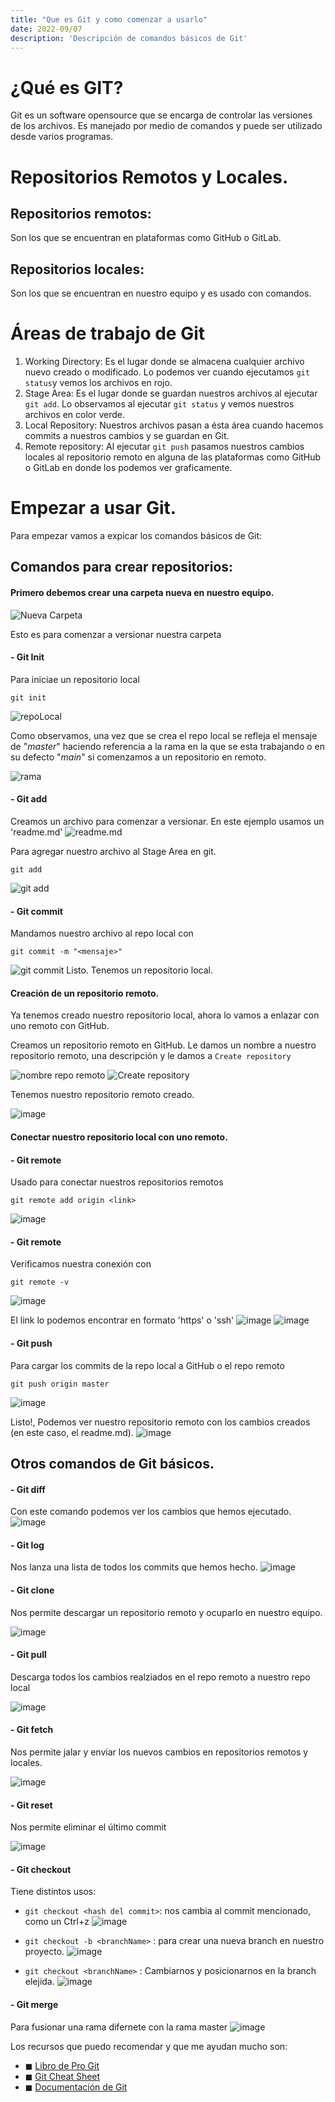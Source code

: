```yaml
---
title: "Que es Git y como comenzar a usarlo"
date: 2022-09/07
description: 'Descripción de comandos básicos de Git'
---
```

# ¿Qué es GIT?
Git es un software opensource que se encarga de controlar las versiones de los archivos. Es manejado por medio de comandos y puede ser utilizado desde varios programas. 

# Repositorios Remotos y Locales. 

## Repositorios remotos: 
  Son los que se encuentran en plataformas como GitHub o GitLab. 
  
## Repositorios locales: 
  Son los que se encuentran en nuestro equipo y es usado con comandos. 

# Áreas de trabajo de Git

1. Working Directory: Es el lugar donde se almacena cualquier archivo nuevo creado o modificado. Lo podemos ver cuando ejecutamos `git status`y vemos los archivos en rojo. 
2. Stage Area: Es el lugar donde se guardan nuestros archivos al ejecutar `git add`. Lo observamos al ejecutar `git status` y vemos nuestros archivos en color verde. 
3. Local Repository: Nuestros archivos pasan a ésta área cuando hacemos commits a nuestros cambios y se guardan en Git. 
4. Remote repository: Al ejecutar `git push` pasamos nuestros cambios locales al repositorio remoto en alguna de las plataformas como GitHub o GitLab en donde los podemos ver graficamente. 

# Empezar a usar Git.
Para empezar vamos a expicar los comandos básicos de Git: 

## Comandos para crear repositorios:

#### Primero debemos crear una carpeta nueva en nuestro equipo. 
![Nueva Carpeta](https://user-images.githubusercontent.com/84040594/167332066-55e2e2f8-725c-4931-aee7-797cbd685996.png "Nueva Carpeta")

Esto es para comenzar a versionar nuestra carpeta


#### - Git Init
Para iniciae un repositorio local 
```Console
git init
```
![repoLocal](https://user-images.githubusercontent.com/84040594/167332169-42c0917d-d459-4ad1-97b1-b7f8e7798d0d.png "repoLocal")

Como observamos, una vez que se crea el repo local se refleja el mensaje de "_master_" haciendo referencia a la rama en la que se esta trabajando o en su defecto "_main_" si comenzamos a un repositorio en remoto.

![rama](https://user-images.githubusercontent.com/84040594/167332384-a80ff5dd-150e-42da-af31-d799d1dc3ff6.png "rama")

#### - Git add
Creamos un archivo para comenzar a versionar. En este ejemplo usamos un 'readme.md'
![readme.md](https://user-images.githubusercontent.com/84040594/167333386-b78ed7b0-bb31-4dde-ae2c-5d28532a2374.png "readme.md")

Para agregar nuestro archivo al Stage Area en git. 
```Console
git add
```
![git add](https://user-images.githubusercontent.com/84040594/167334295-5d020f7e-8cbc-475d-a66b-a67a9ea7ad94.png "git add")

#### - Git commit
Mandamos nuestro archivo al repo local con 
```Console
git commit -m "<mensaje>"
```
![git commit](https://user-images.githubusercontent.com/84040594/167334445-c282401b-c725-4c25-b254-1c00e6f0065e.png "git commit")
Listo. Tenemos un repositorio local.

#### Creación de un repositorio remoto. 
Ya tenemos creado nuestro repositorio local, ahora lo vamos a enlazar con uno remoto con GitHub.

Creamos un repositorio remoto en GitHub. Le damos un nombre a nuestro repositorio remoto, una descripción y le damos a `Create repository`

![nombre repo remoto](https://user-images.githubusercontent.com/84040594/167336772-dc3f4435-b8b8-4e7b-b600-1dcf50dcb59f.png)
![Create repository](https://user-images.githubusercontent.com/84040594/167336888-878f1f5d-ac11-47a9-b4a0-8bd442cb3ebc.png)

Tenemos nuestro repositorio remoto creado. 

![image](https://user-images.githubusercontent.com/84040594/167337216-08bec293-178d-472a-983c-54d456de8fe6.png)

#### Conectar nuestro repositorio local con uno remoto. 

#### - Git remote
Usado para conectar nuestros repositorios remotos
```Console 
git remote add origin <link>
``` 
![image](https://user-images.githubusercontent.com/84040594/167337687-31eb3885-2f88-4ced-b58b-7238cd135183.png)

#### - Git remote
Verificamos nuestra conexión con 
```Console
git remote -v
```
![image](https://user-images.githubusercontent.com/84040594/167337796-e89a2826-8ebc-4b06-9630-f5b6ad806604.png)

El link lo podemos encontrar en formato 'https' o 'ssh'
![image](https://user-images.githubusercontent.com/84040594/167337572-6b7922a0-0b6c-4865-88cc-aedeee79fc9e.png)
![image](https://user-images.githubusercontent.com/84040594/167337594-55731c0a-258e-4c4e-bf34-d4e6b9ae532b.png)

#### - Git push
Para cargar los commits de la repo local a GitHub o el repo remoto
```Console
git push origin master
```
![image](https://user-images.githubusercontent.com/84040594/167337958-f959c67c-defe-4f0d-9eb2-4344bef70070.png)

Listo!, Podemos ver nuestro repositorio remoto con los cambios creados (en este caso, el readme.md). 
![image](https://user-images.githubusercontent.com/84040594/167338131-c8bb2cf7-e45f-4e19-a056-188482a5f821.png)

## Otros comandos de Git básicos.
#### - Git diff
Con este comando podemos ver los cambios que hemos ejecutado.
![image](https://user-images.githubusercontent.com/84040594/189021365-9db20faf-5bea-45fa-95a1-8163e059b0df.png)

#### - Git log
Nos lanza una lista de todos los commits que hemos hecho. 
![image](https://user-images.githubusercontent.com/84040594/189021601-3a7b58b6-6db4-46b6-99cc-2ba1bccdb405.png)

#### - Git clone
Nos permite descargar un repositorio remoto y ocuparlo en nuestro equipo. 

![image](https://user-images.githubusercontent.com/84040594/189023336-791426e0-2e0e-456e-af6b-4a777e8e464f.png)

#### - Git pull
Descarga todos los cambios realziados en el repo remoto a nuestro repo local

![image](https://user-images.githubusercontent.com/84040594/189023664-432adc69-e10f-4b66-a3a9-8527da5c8bc3.png)

#### - Git fetch
Nos permite jalar y enviar los nuevos cambios en repositorios remotos y locales. 

![image](https://user-images.githubusercontent.com/84040594/189024178-73045310-e26a-4468-9fbb-1dcef9718203.png)


#### - Git reset
Nos permite eliminar el último commit

![image](https://user-images.githubusercontent.com/84040594/189021998-103c6dba-5899-4685-89c8-081a26e24b87.png)

#### - Git checkout
Tiene distintos usos: 
  - `git checkout <hash del commit>`: nos cambia al commit mencionado, como un Ctrl+z 
  ![image](https://user-images.githubusercontent.com/84040594/189022383-8d22119d-163a-49e9-b1c3-531f57a5d224.png)

  -  `git checkout -b <branchName>` : para crear una nueva branch en nuestro proyecto. 
  ![image](https://user-images.githubusercontent.com/84040594/189022590-bf501133-d795-45ab-8dce-20c2bf778e06.png)

  -  `git checkout <branchName>` : Cambiarnos y posicionarnos en la branch elejida. 
  ![image](https://user-images.githubusercontent.com/84040594/189022724-4b9cdfbd-ea2e-4832-a070-1f31e2a57c69.png)

#### - Git  merge
Para fusionar una rama difernete con la rama master
![image](https://user-images.githubusercontent.com/84040594/189023165-e685830b-9e2a-41a5-a949-a13e6f297b49.png)


 Los recursos que puedo recomendar y que me ayudan mucho son:
  - ◼ [Libro de Pro Git](https://git-scm.com/book/en/v2)
  - ◼ [Git Cheat Sheet](https://training.github.com/downloads/es_ES/github-git-cheat-sheet.pdf)
  - ◼ [Documentación de Git](https://git-scm.com/docs)
